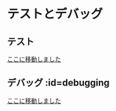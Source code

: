 # テストとデバッグ

<!---
  grep --no-filename "^[ ]*git diff" docs/ja/*.md | sh
  original document: 0.12.45:docs/newbs_testing_debugging.md
  git diff 0.12.45 HEAD -- docs/newbs_testing_debugging.md | cat
-->

## テスト

[ここに移動しました](ja/faq_misc.md#testing)

## デバッグ :id=debugging

[ここに移動しました](ja/faq_debug.md#debugging)
